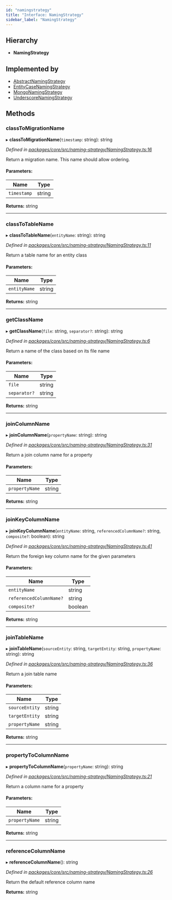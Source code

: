 ```yaml
---
id: "namingstrategy"
title: "Interface: NamingStrategy"
sidebar_label: "NamingStrategy"
---
```


## Hierarchy

* **NamingStrategy**

## Implemented by

* [AbstractNamingStrategy](../classes/abstractnamingstrategy.md)
* [EntityCaseNamingStrategy](../classes/entitycasenamingstrategy.md)
* [MongoNamingStrategy](../classes/mongonamingstrategy.md)
* [UnderscoreNamingStrategy](../classes/underscorenamingstrategy.md)

## Methods

### classToMigrationName

▸ **classToMigrationName**(`timestamp`: string): string

*Defined in [packages/core/src/naming-strategy/NamingStrategy.ts:16](https://github.com/mikro-orm/mikro-orm/blob/c7aaca40d/packages/core/src/naming-strategy/NamingStrategy.ts#L16)*

Return a migration name. This name should allow ordering.

#### Parameters:

Name | Type |
------ | ------ |
`timestamp` | string |

**Returns:** string

___

### classToTableName

▸ **classToTableName**(`entityName`: string): string

*Defined in [packages/core/src/naming-strategy/NamingStrategy.ts:11](https://github.com/mikro-orm/mikro-orm/blob/c7aaca40d/packages/core/src/naming-strategy/NamingStrategy.ts#L11)*

Return a table name for an entity class

#### Parameters:

Name | Type |
------ | ------ |
`entityName` | string |

**Returns:** string

___

### getClassName

▸ **getClassName**(`file`: string, `separator?`: string): string

*Defined in [packages/core/src/naming-strategy/NamingStrategy.ts:6](https://github.com/mikro-orm/mikro-orm/blob/c7aaca40d/packages/core/src/naming-strategy/NamingStrategy.ts#L6)*

Return a name of the class based on its file name

#### Parameters:

Name | Type |
------ | ------ |
`file` | string |
`separator?` | string |

**Returns:** string

___

### joinColumnName

▸ **joinColumnName**(`propertyName`: string): string

*Defined in [packages/core/src/naming-strategy/NamingStrategy.ts:31](https://github.com/mikro-orm/mikro-orm/blob/c7aaca40d/packages/core/src/naming-strategy/NamingStrategy.ts#L31)*

Return a join column name for a property

#### Parameters:

Name | Type |
------ | ------ |
`propertyName` | string |

**Returns:** string

___

### joinKeyColumnName

▸ **joinKeyColumnName**(`entityName`: string, `referencedColumnName?`: string, `composite?`: boolean): string

*Defined in [packages/core/src/naming-strategy/NamingStrategy.ts:41](https://github.com/mikro-orm/mikro-orm/blob/c7aaca40d/packages/core/src/naming-strategy/NamingStrategy.ts#L41)*

Return the foreign key column name for the given parameters

#### Parameters:

Name | Type |
------ | ------ |
`entityName` | string |
`referencedColumnName?` | string |
`composite?` | boolean |

**Returns:** string

___

### joinTableName

▸ **joinTableName**(`sourceEntity`: string, `targetEntity`: string, `propertyName`: string): string

*Defined in [packages/core/src/naming-strategy/NamingStrategy.ts:36](https://github.com/mikro-orm/mikro-orm/blob/c7aaca40d/packages/core/src/naming-strategy/NamingStrategy.ts#L36)*

Return a join table name

#### Parameters:

Name | Type |
------ | ------ |
`sourceEntity` | string |
`targetEntity` | string |
`propertyName` | string |

**Returns:** string

___

### propertyToColumnName

▸ **propertyToColumnName**(`propertyName`: string): string

*Defined in [packages/core/src/naming-strategy/NamingStrategy.ts:21](https://github.com/mikro-orm/mikro-orm/blob/c7aaca40d/packages/core/src/naming-strategy/NamingStrategy.ts#L21)*

Return a column name for a property

#### Parameters:

Name | Type |
------ | ------ |
`propertyName` | string |

**Returns:** string

___

### referenceColumnName

▸ **referenceColumnName**(): string

*Defined in [packages/core/src/naming-strategy/NamingStrategy.ts:26](https://github.com/mikro-orm/mikro-orm/blob/c7aaca40d/packages/core/src/naming-strategy/NamingStrategy.ts#L26)*

Return the default reference column name

**Returns:** string
